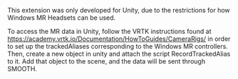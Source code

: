 This extension was only developed for Unity, due to the restrictions for how Windows MR Headsets can be used.

To access the MR data in Unity, follow the VRTK instructions found at https://academy.vrtk.io/Documentation/HowToGuides/CameraRigs/ in order to set up the trackedAliases corresponding to the Windows MR controllers. Then, create a new object in unity and attach the script RecordTrackedAlias to it. Add that object to the scene, and the data will be sent through SMOOTH.
